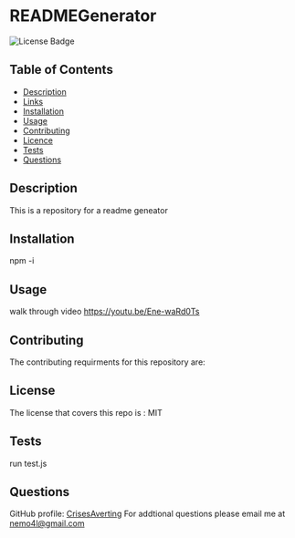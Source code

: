 # READMEGenerator
![License Badge](https://img.shields.io/badge/License-MIT-blue)
  ## Table of Contents

* [Description](#description)
* [Links](#links)
* [Installation](#Installation)
* [Usage](#Usage)
* [Contributing](#Contributing)
* [Licence](#license)
* [Tests](#Tests)
* [Questions](#Questions)

## Description
This is a repository for a readme geneator
## Installation
npm -i
## Usage
walk through video
https://youtu.be/Ene-waRd0Ts
## Contributing
The contributing requirments for this repository are: 

## License
  The license that covers this repo is : MIT

## Tests
run test.js
## Questions
GitHub profile: [CrisesAverting](https://github.com/CrisesAverting)
For addtional questions please email me at nemo4l@gmail.com
